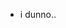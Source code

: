 - i dunno..

<!---
tomasealegre/tomasealegre is a ✨ special ✨ repository because its `README.md` (this file) appears on your GitHub profile.
You can click the Preview link to take a look at your changes.
--->
